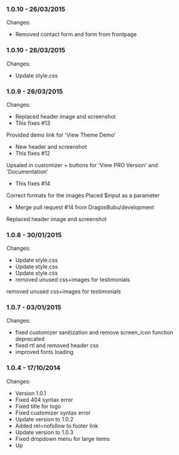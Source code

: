 

### 1.0.10 - 26/03/2015

 Changes: 


 * Removed contact form and form from frontpage


### 1.0.10 - 26/03/2015

 Changes: 


 * Update style.css


### 1.0.9 - 26/03/2015

 Changes: 


 * Replaced header image and screenshot
 * This fixes #13

Provided demo link for 'View Theme Demo'
 * New header and screenshot
 * This fixes #12

Upsaled in customizer + buttons for 'View PRO Version' and
'Documentation'
 * This fixes #14

Correct formats for the images
Placed $input as a parameter
 * Merge pull request #14 from DragosBubu/development

Replaced header image and screenshot


### 1.0.8 - 30/01/2015

 Changes: 


 * Update style.css
 * Update style.css
 * Update style.css
 * removed unused css+images for testimonials

removed unused css+images for testimonials


### 1.0.7 - 03/01/2015

 Changes: 


 * fixed customizer sanitization and remove screen_icon function deprecated
 * fixed rtl and removed header css
 * improved fonts loading


### 1.0.4 - 17/10/2014

 Changes: 


 * Version 1.0.1
 * Fixed 404 syntax error
 * Fixed title for logo
 * Fixed customizer syntax error
 * Update version to 1.0.2
 * Added rel=nofollow to footer link
 * Update version to 1.0.3
 * Fixed dropdown menu for large items
 * Up
